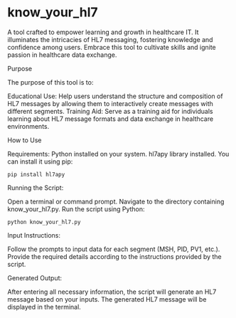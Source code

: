 # know_your_hl7
A tool crafted to empower learning and growth in healthcare IT. It illuminates the intricacies of HL7 messaging, fostering knowledge and confidence among users. Embrace this tool to cultivate skills and ignite passion in healthcare data exchange.

Purpose

The purpose of this tool is to:

Educational Use: Help users understand the structure and composition of HL7 messages by allowing them to interactively create messages with different segments.
Training Aid: Serve as a training aid for individuals learning about HL7 message formats and data exchange in healthcare environments.

How to Use

Requirements:
Python installed on your system.
hl7apy library installed. You can install it using pip:

    pip install hl7apy

Running the Script:

Open a terminal or command prompt.
Navigate to the directory containing know_your_hl7.py.
Run the script using Python:

    python know_your_hl7.py

Input Instructions:

Follow the prompts to input data for each segment (MSH, PID, PV1, etc.).
Provide the required details according to the instructions provided by the script.

Generated Output:

After entering all necessary information, the script will generate an HL7 message based on your inputs.
The generated HL7 message will be displayed in the terminal.
